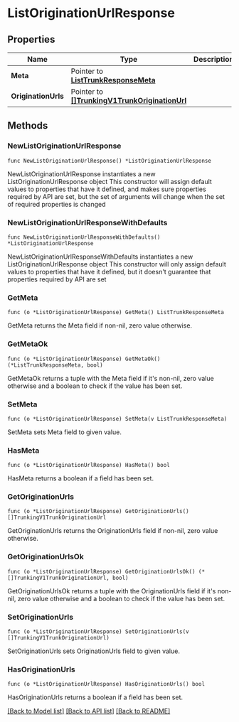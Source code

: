 # ListOriginationUrlResponse

## Properties

Name | Type | Description | Notes
------------ | ------------- | ------------- | -------------
**Meta** | Pointer to [**ListTrunkResponseMeta**](ListTrunkResponse_meta.md) |  | [optional] 
**OriginationUrls** | Pointer to [**[]TrunkingV1TrunkOriginationUrl**](TrunkingV1TrunkOriginationUrl.md) |  | [optional] 

## Methods

### NewListOriginationUrlResponse

`func NewListOriginationUrlResponse() *ListOriginationUrlResponse`

NewListOriginationUrlResponse instantiates a new ListOriginationUrlResponse object
This constructor will assign default values to properties that have it defined,
and makes sure properties required by API are set, but the set of arguments
will change when the set of required properties is changed

### NewListOriginationUrlResponseWithDefaults

`func NewListOriginationUrlResponseWithDefaults() *ListOriginationUrlResponse`

NewListOriginationUrlResponseWithDefaults instantiates a new ListOriginationUrlResponse object
This constructor will only assign default values to properties that have it defined,
but it doesn't guarantee that properties required by API are set

### GetMeta

`func (o *ListOriginationUrlResponse) GetMeta() ListTrunkResponseMeta`

GetMeta returns the Meta field if non-nil, zero value otherwise.

### GetMetaOk

`func (o *ListOriginationUrlResponse) GetMetaOk() (*ListTrunkResponseMeta, bool)`

GetMetaOk returns a tuple with the Meta field if it's non-nil, zero value otherwise
and a boolean to check if the value has been set.

### SetMeta

`func (o *ListOriginationUrlResponse) SetMeta(v ListTrunkResponseMeta)`

SetMeta sets Meta field to given value.

### HasMeta

`func (o *ListOriginationUrlResponse) HasMeta() bool`

HasMeta returns a boolean if a field has been set.

### GetOriginationUrls

`func (o *ListOriginationUrlResponse) GetOriginationUrls() []TrunkingV1TrunkOriginationUrl`

GetOriginationUrls returns the OriginationUrls field if non-nil, zero value otherwise.

### GetOriginationUrlsOk

`func (o *ListOriginationUrlResponse) GetOriginationUrlsOk() (*[]TrunkingV1TrunkOriginationUrl, bool)`

GetOriginationUrlsOk returns a tuple with the OriginationUrls field if it's non-nil, zero value otherwise
and a boolean to check if the value has been set.

### SetOriginationUrls

`func (o *ListOriginationUrlResponse) SetOriginationUrls(v []TrunkingV1TrunkOriginationUrl)`

SetOriginationUrls sets OriginationUrls field to given value.

### HasOriginationUrls

`func (o *ListOriginationUrlResponse) HasOriginationUrls() bool`

HasOriginationUrls returns a boolean if a field has been set.


[[Back to Model list]](../README.md#documentation-for-models) [[Back to API list]](../README.md#documentation-for-api-endpoints) [[Back to README]](../README.md)


